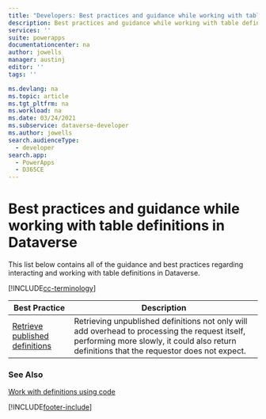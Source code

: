 ```yaml
---
title: "Developers: Best practices and guidance while working with table definitions in Microsoft Dataverse | Microsoft Docs"
description: Best practices and guidance while working with table definitions for developers of the Microsoft Dataverse in Power Apps.
services: ''
suite: powerapps
documentationcenter: na
author: jowells
manager: austinj
editor: ''
tags: ''

ms.devlang: na
ms.topic: article
ms.tgt_pltfrm: na
ms.workload: na
ms.date: 03/24/2021
ms.subservice: dataverse-developer
ms.author: jowells
search.audienceType: 
  - developer
search.app: 
  - PowerApps
  - D365CE
---
```


# Best practices and guidance while working with table definitions in Dataverse

This list below contains all of the guidance and best practices regarding interacting and working with table definitions in Dataverse.

[!INCLUDE[cc-terminology](../../includes/cc-terminology.md)]


|Best Practice  |Description  |
|---------|---------|
|[Retrieve published definitions](retrieve-published-metadata.md)     |Retrieving unpublished definitions not only will add overhead to processing the request itself, performing more slowly, it could also return definitions that the requestor does not expect.         |

### See Also

[Work with definitions using code](../../metadata-services.md)<br />


[!INCLUDE[footer-include](../../../../includes/footer-banner.md)]

